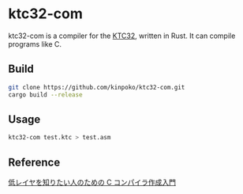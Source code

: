 # ktc32-com

ktc32-com is a compiler for the [KTC32](https://github.com/kinpoko/ktc32), written in Rust. It can compile programs like C.

## Build

```bash
git clone https://github.com/kinpoko/ktc32-com.git
cargo build --release
```

## Usage

```bash
ktc32-com test.ktc > test.asm
```

## Reference

[低レイヤを知りたい人のための C コンパイラ作成入門](https://www.sigbus.info/compilerbook)
